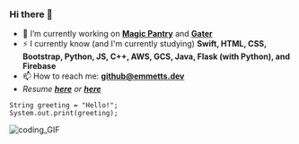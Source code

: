 ### Hi there 👋

<!--
**RealEmmettS/RealEmmettS** is a ✨ _special_ ✨ repository because its `README.md` (this file) appears on your GitHub profile.

Here are some ideas to get you started:

- 🔭 I’m currently working on ...
- 🌱 I’m currently learning ...
- 👯 I’m looking to collaborate on ...
- 🤔 I’m looking for help with ...
- 💬 Ask me about ...
- 📫 How to reach me: ...
- 😄 Pronouns: ...
- ⚡ Fun fact: ...
-->

- 🔭  I’m currently working on [**Magic Pantry**](https://github.com/RealEmmettS/Magic-Pantry) and [**Gater**](https://gater.dev/)
- ⚡  I currently know (and I'm currently studying) **Swift, HTML, CSS, Bootstrap, Python, JS, C++, AWS, GCS, Java, Flask (with Python), and Firebase**
- 📫  How to reach me: [**github@emmetts.dev**](mailto:github@emmetts.dev)
- *Resume [**here**](https://www.craft.do/s/cVOJjnDdwcdTbZ) or [**here**](https://github.com/RealEmmettS/RealEmmettS/blob/master/Re%CC%81sume%CC%81.md)*

```
String greeting = "Hello!";    
System.out.print(greeting);
```


![coding_GIF](https://media2.giphy.com/media/xT9IgzoKnwFNmISR8I/giphy.gif?cid=ecf05e470i2h1c0fbgpxqpxq2z2jn20c63fo4u8ib8ead9jq&rid=giphy.gif)
